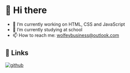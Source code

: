 # 👋 Hi there

- 🔭 I’m currently working on HTML, CSS and JavaScript
- 🌱 I’m currently studying at school
- 📫 How to reach me: [wolfeybusiness@outlook.com](mailto:wolfeybusiness@outlook.com)

## 🔗 Links

[![github](https://img.shields.io/badge/GitHub-000000?style=for-the-badge&logo=GitHub&logoColor=white)](https://github.com/WoIfey)

<!--
- 👯 I’m looking to collaborate on ...
- 🤔 I’m looking for help with ...
- 💬 Ask me about ...
- 😄 Pronouns: ...
- ⚡ Fun fact: ...
<--
